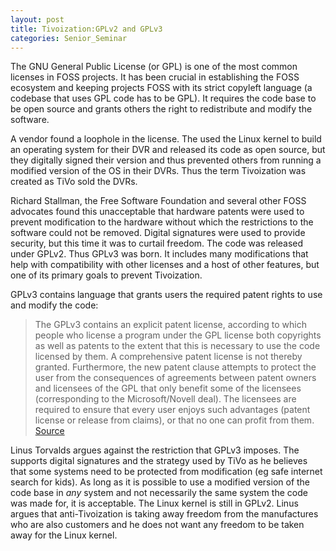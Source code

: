 ```yaml
---
layout: post
title: Tivoization:GPLv2 and GPLv3
categories: Senior_Seminar
---
```

The GNU General Public License (or GPL) is one of the most common licenses in FOSS projects. It has been crucial in establishing the FOSS ecosystem and keeping projects FOSS with its strict copyleft language (a codebase that uses GPL code has to be GPL). It requires the code base to be open source and grants others the right to redistribute and modify the software.

A vendor found a loophole in the license. The used the Linux kernel to build an operating system for their DVR and released its code as open source, but they digitally signed their version and thus prevented others from running a modified version of the OS in their DVRs. Thus the term Tivoization was created as TiVo sold the DVRs.

Richard Stallman, the Free Software Foundation and several other FOSS advocates found this unacceptable that hardware patents were used to prevent modification to the hardware without which the restrictions to the software could not be removed. Digital signatures were used to provide security, but this time it was to curtail freedom. The code was released under GPLv2. Thus GPLv3 was born. It includes many modifications that help with compatibility with other licenses and a host of other features, but one of its primary goals to prevent Tivoization.

GPLv3 contains language that grants users the required patent rights to use and modify the code:
>The GPLv3 contains an explicit patent license, according to which people who license a program under the GPL license both copyrights as well as patents to the extent that this is necessary to use the code licensed by them.  A comprehensive patent license is not thereby granted.  Furthermore, the new patent clause attempts to protect the user from the consequences of agreements between patent owners and licensees of the GPL that only benefit some of the licensees (corresponding to the Microsoft/Novell deal).  The licensees are required to ensure that every user enjoys such advantages (patent license or release from claims), or that no one can profit from them.
[Source](http://www.ifross.org/en/what-difference-between-gplv2-and-gplv3)

Linus Torvalds argues against the restriction that GPLv3 imposes. The supports digital signatures and the strategy used by TiVo as he believes that some systems need to be protected from modification (eg safe internet search for kids). As long as it is possible to use a modified version of the code base in *any* system and not necessarily the same system the code was made for, it is acceptable. The Linux kernel is still in GPLv2. Linus argues that anti-Tivoization is taking away freedom from the manufactures who are also customers and he does not want any freedom to be taken away for the Linux kernel.
